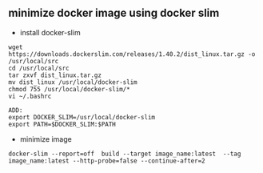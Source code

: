 ## minimize docker image using docker slim 



-   install docker-slim

```shell
wget https://downloads.dockerslim.com/releases/1.40.2/dist_linux.tar.gz -o /usr/local/src
cd /usr/local/src
tar zxvf dist_linux.tar.gz
mv dist_linux /usr/local/docker-slim
chmod 755 /usr/local/docker-slim/*
vi ~/.bashrc

ADD:
export DOCKER_SLIM=/usr/local/docker-slim
export PATH=$DOCKER_SLIM:$PATH
```



-   minimize image

```shell
docker-slim --report=off  build --target image_name:latest  --tag image_name:latest --http-probe=false --continue-after=2
```

